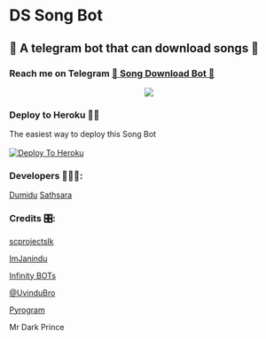 # DS Song Bot
##  🎹 A telegram bot that can download songs 🎸
### Reach me on Telegram [🎹 Song Download Bot 🎸](http://t.me/DS_SongDL_Bot)
<p align="center">
  <img src="https://telegra.ph/file/c7f0c127d79e4351e9266.jpg">
</p>


### Deploy to Heroku 🏃‍♂

The easiest way to deploy this Song Bot  <br><br>
[![Deploy To Heroku](https://www.herokucdn.com/deploy/button.svg)](https://heroku.com/deploy?template=https://github.com/DumiduSathsara/DSSongBot)


### Developers 👨🏻‍💻:

[Dumidu](https://t.me/DumiduSathsara) [Sathsara](https://github.com/DumiduSathsara)

### Credits 🎛️:

[scprojectslk](https://github.com/scprojectslk)

[ImJanindu](https://github.com/ImJanindu)

[Infinity BOTs](https://t.me/Infinity_BOTs)

[@UvinduBro](https://t.me/Uvindu_Bro)

[Pyrogram](https://github.com/pyrogram)

Mr Dark Prince
